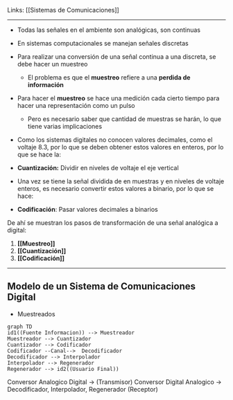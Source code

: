 Links: [[Sistemas de Comunicaciones]]
___

- Todas las señales en el ambiente son analógicas, son continuas
- En sistemas computacionales se manejan señales discretas

- Para realizar una conversión de una señal continua a una discreta, se debe hacer un muestreo
	- El problema es que el **muestreo** refiere a una **perdida de información**
- Para hacer el **muestreo** se hace una medición cada cierto tiempo para hacer una representación como un pulso
	- Pero es necesario saber que cantidad de muestras se harán, lo que tiene varias implicaciones

- Como los sistemas digitales no conocen valores decimales, como el voltaje 8.3, por lo que se deben obtener estos valores en enteros, por lo que se hace la:
- **Cuantización:** Dividir en niveles de voltaje el eje vertical

- Una vez se tiene la señal dividida de en muestras y en niveles de voltaje enteros, es necesario convertir estos valores a binario, por lo que se hace:
- **Codificación**: Pasar valores decimales a binarios

De ahí se muestran los pasos de transformación de una señal analógica a digital:
1. **[[Muestreo]]**
2. **[[Cuantización]]**
3. **[[Codificación]]**
___
## Modelo de un Sistema de Comunicaciones Digital
- Muestreados

```mermaid
graph TD
id1((Fuente Informacion)) --> Muestreador
Muestreador --> Cuantizador
Cuantizador --> Codificador
Codificador --Canal-->  Decodificador
Decodificador --> Interpolador
Interpolador --> Regenerador
Regenerador --> id2((Usuario Final))
```
Conversor Analogico Digital ->  (Transmisor)
Conversor Digital Analogico -> Decodificador, Interpolador, Regenerador (Receptor)
